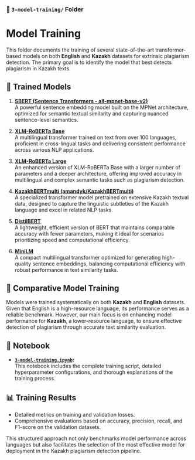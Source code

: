 ### 📁 `3-model-training/` Folder

# Model Training

This folder documents the training of several state-of-the-art transformer-based models on both **English** and **Kazakh** datasets for extrinsic plagiarism detection. The primary goal is to identify the model that best detects plagiarism in Kazakh texts.

## 🧠 Trained Models

1. **[SBERT (Sentence Transformers - all-mpnet-base-v2)](https://huggingface.co/sentence-transformers/all-mpnet-base-v2)**  
   A powerful sentence embedding model built on the MPNet architecture, optimized for semantic textual similarity and capturing nuanced sentence-level semantics.

2. **[XLM-RoBERTa Base](https://huggingface.co/xlm-roberta-base)**  
   A multilingual transformer trained on text from over 100 languages, proficient in cross-lingual tasks and delivering consistent performance across various NLP applications.

3. **[XLM-RoBERTa Large](https://huggingface.co/xlm-roberta-large)**  
   An enhanced version of XLM-RoBERTa Base with a larger number of parameters and a deeper architecture, offering improved accuracy in multilingual and complex semantic tasks such as plagiarism detection.

4. **[KazakhBERTmulti (amandyk/KazakhBERTmulti)](https://huggingface.co/amandyk/KazakhBERTmulti)**  
   A specialized transformer model pretrained on extensive Kazakh textual data, designed to capture the linguistic subtleties of the Kazakh language and excel in related NLP tasks.

5. **[DistilBERT](https://huggingface.co/distilbert-base-uncased)**  
   A lightweight, efficient version of BERT that maintains comparable accuracy with fewer parameters, making it ideal for scenarios prioritizing speed and computational efficiency.

6. **[MiniLM](https://huggingface.co/sentence-transformers/paraphrase-multilingual-MiniLM-L12-v2)**  
   A compact multilingual transformer optimized for generating high-quality sentence embeddings, balancing computational efficiency with robust performance in text similarity tasks.

## 📌 Comparative Model Training

Models were trained systematically on both **Kazakh** and **English** datasets. Given that English is a high-resource language, its performance serves as a reliable benchmark. However, our main focus is on enhancing model performance for **Kazakh**, a lower-resource language, to ensure effective detection of plagiarism through accurate text similarity evaluation.

## 📒 Notebook

- **[`3-model-training.ipynb`](3-model-training.ipynb):**  
  This notebook includes the complete training script, detailed hyperparameter configurations, and thorough explanations of the training process.

## 📊 Training Results

- Detailed metrics on training and validation losses.
- Comprehensive evaluations based on accuracy, precision, recall, and F1-score on the validation datasets.

This structured approach not only benchmarks model performance across languages but also facilitates the selection of the most effective model for deployment in the Kazakh plagiarism detection pipeline.
